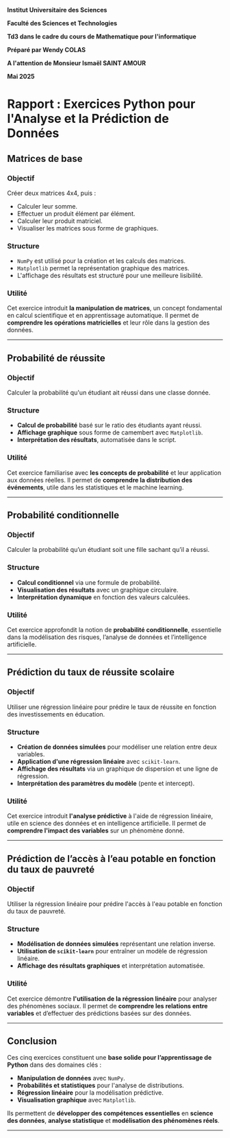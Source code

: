
**Institut Universitaire des Sciences**

**Faculté des Sciences et Technologies**

**Td3 dans le cadre du cours de Mathematique pour l'informatique**


**Préparé par Wendy COLAS**

**A l'attention de Monsieur Ismaël SAINT AMOUR**

**Mai 2025**
#  **Rapport : Exercices Python pour l'Analyse et la Prédiction de Données**

## **Matrices de base**
### **Objectif**
Créer deux matrices 4x4, puis :
- Calculer leur somme.
- Effectuer un produit élément par élément.
- Calculer leur produit matriciel.
- Visualiser les matrices sous forme de graphiques.

### **Structure**
- `NumPy` est utilisé pour la création et les calculs des matrices.
- `Matplotlib` permet la représentation graphique des matrices.
- L'affichage des résultats est structuré pour une meilleure lisibilité.

### **Utilité**
Cet exercice introduit **la manipulation de matrices**, un concept fondamental en calcul scientifique et en apprentissage automatique. Il permet de **comprendre les opérations matricielles** et leur rôle dans la gestion des données.

---

## **Probabilité de réussite**
### **Objectif**
Calculer la probabilité qu'un étudiant ait réussi dans une classe donnée.

### **Structure**
- **Calcul de probabilité** basé sur le ratio des étudiants ayant réussi.
- **Affichage graphique** sous forme de camembert avec `Matplotlib`.
- **Interprétation des résultats**, automatisée dans le script.

### **Utilité**
Cet exercice familiarise avec **les concepts de probabilité** et leur application aux données réelles. Il permet de **comprendre la distribution des événements**, utile dans les statistiques et le machine learning.

---

## **Probabilité conditionnelle**
### **Objectif**
Calculer la probabilité qu’un étudiant soit une fille sachant qu’il a réussi.

### **Structure**
- **Calcul conditionnel** via une formule de probabilité.
- **Visualisation des résultats** avec un graphique circulaire.
- **Interprétation dynamique** en fonction des valeurs calculées.

### **Utilité**
Cet exercice approfondit la notion de **probabilité conditionnelle**, essentielle dans la modélisation des risques, l’analyse de données et l’intelligence artificielle.

---

## **Prédiction du taux de réussite scolaire**
### **Objectif**
Utiliser une régression linéaire pour prédire le taux de réussite en fonction des investissements en éducation.

### **Structure**
- **Création de données simulées** pour modéliser une relation entre deux variables.
- **Application d'une régression linéaire** avec `scikit-learn`.
- **Affichage des résultats** via un graphique de dispersion et une ligne de régression.
- **Interprétation des paramètres du modèle** (pente et intercept).

### **Utilité**
Cet exercice introduit **l'analyse prédictive** à l'aide de régression linéaire, utile en science des données et en intelligence artificielle. Il permet de **comprendre l'impact des variables** sur un phénomène donné.

---

## **Prédiction de l’accès à l’eau potable en fonction du taux de pauvreté**
### **Objectif**
Utiliser la régression linéaire pour prédire l'accès à l'eau potable en fonction du taux de pauvreté.

### **Structure**
- **Modélisation de données simulées** représentant une relation inverse.
- **Utilisation de `scikit-learn`** pour entraîner un modèle de régression linéaire.
- **Affichage des résultats graphiques** et interprétation automatisée.

### **Utilité**
Cet exercice démontre **l'utilisation de la régression linéaire** pour analyser des phénomènes sociaux. Il permet de **comprendre les relations entre variables** et d’effectuer des prédictions basées sur des données.

---

## **Conclusion**
Ces cinq exercices constituent une **base solide pour l’apprentissage de Python** dans des domaines clés :
- **Manipulation de données** avec `NumPy`.
- **Probabilités et statistiques** pour l'analyse de distributions.
- **Régression linéaire** pour la modélisation prédictive.
- **Visualisation graphique** avec `Matplotlib`.

Ils permettent de **développer des compétences essentielles** en **science des données**, **analyse statistique** et **modélisation des phénomènes réels**.

---